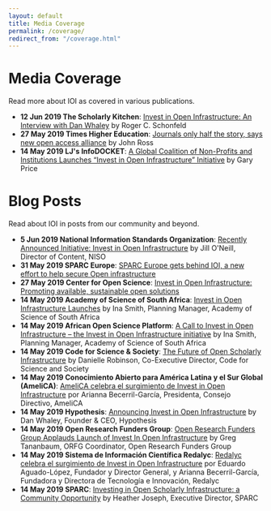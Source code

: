 ```yaml
---
layout: default
title: Media Coverage
permalink: /coverage/
redirect_from: "/coverage.html"
---
```


# Media Coverage
Read more about IOI as covered in various publications.
- **12 Jun 2019 The Scholarly Kitchen**: [Invest in Open Infrastructure: An Interview with Dan Whaley](https://scholarlykitchen.sspnet.org/2019/06/12/invest-open-infrastructure/) by Roger C. Schonfeld
- **27 May 2019 Times Higher Education**: [Journals only half the story, says new open access alliance](https://www.timeshighereducation.com/news/journals-only-half-story-says-new-open-access-alliance) by John Ross
- **14 May 2019 LJ's InfoDOCKET**: [A Global Coalition of Non-Profits and Institutions Launches “Invest in Open Infrastructure” Initiative](https://www.infodocket.com/2019/05/14/a-global-coalition-of-non-profits-and-institutions-launches-invest-in-open-infrastructure-initiative/) by Gary Price

# Blog Posts
Read about IOI in posts from our community and beyond.
- **5 Jun 2019 National Information Standards Organization**: [Recently Announced Initiative: Invest in Open Infrastructure](https://www.niso.org/niso-io/2019/06/recently-announced-initiative-invest-open-infrastructure) by Jill O'Neill, Director of Content, NISO
- **31 May 2019 SPARC Europe**: [SPARC Europe gets behind IOI, a new effort to help secure Open infrastructure](https://sparceurope.org/sparc-europe-gets-behind-ioi-a-new-effort-to-help-secure-open-infrastructure/)
- **27 May 2019 Center for Open Science**: [Invest in Open Infrastructure: Promoting available, sustainable open solutions](https://cos.io/about/news/invest-open-infrastructure-promoting-available-sustainable-open-solutions/)
- **14 May 2019 Academy of Science of South Africa**: [Invest in Open Infrastructure Launches](https://www.assaf.org.za/index.php/news/547-invest-in-open-infrastructure-launches) by Ina Smith, Planning Manager, Academy of Science of South Africa
- **14 May 2019 African Open Science Platform**: [A Call to Invest in Open Infrastructure – the Invest in Open Infrastructure initiative](http://africanopenscience.org.za/?p=1160) by Ina Smith, Planning Manager, Academy of Science of South Africa
- **14 May 2019 Code for Science & Society**: [The Future of Open Scholarly Infrastructure](https://blog.codeforscience.org/invest-in-open-infrastructure/) by Danielle Robinson, Co-Executive Director, Code for Science and Society
- **14 May 2019 Conocimiento Abierto para América Latina y el Sur Global (AmeliCA)**: [AmeliCA celebra el surgimiento de Invest in Open Infrastructure](http://www.amelica.org/index.php/2019/05/14/amelica-celebra-el-surgimiento-de-invest-in-open-infrastructure/) por Arianna Becerril-García, Presidenta, Consejo Directivo, AmeliCA
- **14 May 2019 Hypothesis**: [Announcing Invest in Open Infrastructure](https://web.hypothes.is/blog/announcing-invest-in-open-infrastructure/) by Dan Whaley, Founder & CEO, Hypothesis
- **14 May 2019 Open Research Funders Group**: [Open Research Funders Group Applauds Launch of Invest In Open Infrastructure](http://www.orfg.org/news/2019/5/8/open-research-funders-group-applauds-launch-of-invest-in-open-infrastructure) by Greg Tananbaum, ORFG Coordinator, Open Research Funders Group
- **14 May 2019 Sistema de Información Científica Redalyc**: [Redalyc celebra el surgimiento de Invest in Open Infrastructure](http://www.redalyc.org/redalyc/periscopio/redalyc-ioi.html) por Eduardo Aguado-López, Fundador y Director General, y Arianna Becerril-García, Fundadora y Directora de Tecnología e Innovación, Redalyc
- **14 May 2019 SPARC**: [Investing in Open Scholarly Infrastructure: a Community Opportunity](https://sparcopen.org/news/2019/investing-in-open-scholarly-infrastructure-a-community-opportunity/) by Heather Joseph, Executive Director, SPARC
